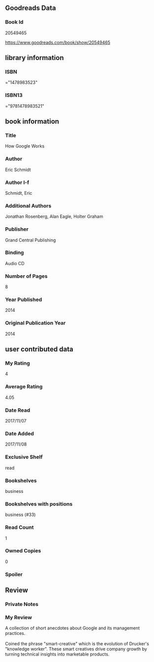 <!-- This template shows how to bulk convert all columns of data into one markdown file -->
<!-- caveat: KeyError if there's a mismatch. Empty values output nothing -->

## Goodreads Data

### Book Id 

20549465

https://www.goodreads.com/book/show/20549465

## library information

### ISBN 
="1478983523"

### ISBN13 
="9781478983521"

## book information

### Title
How Google Works

### Author 
Eric Schmidt

### Author l-f 
Schmidt, Eric

### Additional Authors
Jonathan Rosenberg, Alan Eagle, Holter Graham

### Publisher 
Grand Central Publishing

### Binding
Audio CD

### Number of Pages
8

### Year Published
2014

### Original Publication Year 
2014

## user contributed data

### My Rating
4

### Average Rating
4.05

### Date Read
2017/11/07

### Date Added
2017/11/08

### Exclusive Shelf
read

### Bookshelves
business

### Bookshelves with positions
business (#33)

### Read Count
1

### Owned Copies
0

### Spoiler 


## Review

### Private Notes


### My Review
A collection of short anecdotes about Google and its management practices.<br/><br/>Coined the phrase "smart-creative" which is the evolution of Drucker's "knowledge worker". These smart creatives drive company growth by turning technical insights into marketable products.<br/>